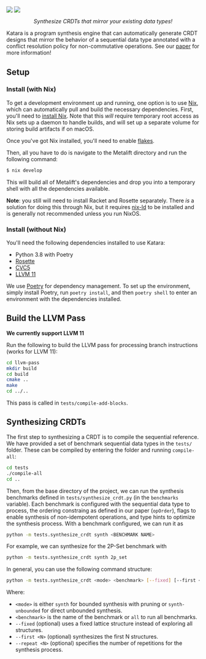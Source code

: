 <img align="center" src="./katara-light.png#gh-light-mode-only"/>
<img align="center" src="./katara-dark.png#gh-dark-mode-only"/>
<p align="center"><i>Synthesize CRDTs that mirror your existing data types!</i></p>

Katara is a program synthesis engine that can automatically generate CRDT designs that mirror the behavior of a sequential data type annotated with a conflict resolution policy for non-commutative operations. See our [paper](https://arxiv.org/pdf/2205.12425.pdf) for more information!

## Setup
### Install (with Nix)
To get a development environment up and running, one option is to use [Nix](https://nixos.org/), which can automatically pull and build the necessary dependencies. First, you'll need to [install Nix](https://nixos.org/download.html). Note that this _will_ require temporary root access as Nix sets up a daemon to handle builds, and will set up a separate volume for storing build artifacts if on macOS.

Once you've got Nix installed, you'll need to enable [flakes](https://nixos.wiki/wiki/Flakes).

Then, all you have to do is navigate to the Metalift directory and run the following command:
```bash
$ nix develop
```

This will build all of Metalift's dependencies and drop you into a temporary shell with all the dependencies available.

**Note**: you still will need to install Racket and Rosette separately. There _is_ a solution for doing this through Nix, but it requires [nix-ld](https://github.com/Mic92/nix-ld) to be installed and is generally not recommended unless you run NixOS.

### Install (without Nix)
You'll need the following dependencies installed to use Katara:
- Python 3.8 with Poetry
- [Rosette](https://emina.github.io/rosette)
- [CVC5](https://cvc5.github.io)
- [LLVM 11](https://llvm.org/)

We use [Poetry](https://python-poetry.org/) for dependency management. To set up the environment, simply install Poetry, run `poetry install`, and then `poetry shell` to enter an environment with the dependencies installed.

## Build the LLVM Pass

**We currently support LLVM 11**

Run the following to build the LLVM pass for processing branch instructions (works for LLVM 11):
````bash
cd llvm-pass
mkdir build
cd build
cmake ..
make 
cd ../..
```` 

This pass is called in `tests/compile-add-blocks`.

## Synthesizing CRDTs
The first step to synthesizing a CRDT is to compile the sequential reference. We have provided a set of benchmark sequential data types in the `tests/` folder. These can be compiled by entering the folder and running `compile-all`:
```bash
cd tests
./compile-all
cd ..
```

Then, from the base directory of the project, we can run the synthesis benchmarks defined in `tests/synthesize_crdt.py` (in the `benchmarks` variable). Each benchmark is configured with the sequential data type to process, the ordering constraing as defined in our paper (`opOrder`), flags to enable synthesis of non-idempotent operations, and type hints to optimize the synthesis process. With a benchmark configured, we can run it as
```bash
python -m tests.synthesize_crdt synth <BENCHMARK NAME>
```

For example, we can synthesize for the 2P-Set benchmark with
```bash
python -m tests.synthesize_crdt synth 2p_set
```

In general, you can use the following command structure:
```bash
python -m tests.synthesize_crdt <mode> <benchmark> [--fixed] [--first <N>] [--repeat <N>]
```
Where:
- `<mode>` is either `synth` for bounded synthesis with pruning or `synth-unbounded` for direct unbounded synthesis.
- `<benchmark>` is the name of the benchmark or `all` to run all benchmarks.
- `--fixed` (optional) uses a fixed lattice structure instead of exploring all structures.
- `--first <N>` (optional) synthesizes the first N structures.
- `--repeat <N>` (optional) specifies the number of repetitions for the synthesis process.
